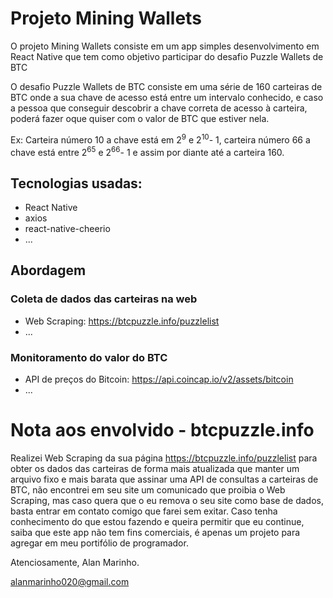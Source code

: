 # Projeto Mining Wallets

O projeto Mining Wallets consiste em um app simples desenvolvimento em React Native que tem como objetivo participar do desafio Puzzle Wallets de BTC

O desafio Puzzle Wallets de BTC consiste em uma série de 160 carteiras de BTC onde a sua chave de acesso está entre um intervalo conhecido, e caso a pessoa que conseguir descobrir a chave correta de acesso à carteira, poderá fazer oque quiser com o valor de BTC que estiver nela.

Ex: Carteira número 10 a chave está em 2<sup>9</sup> e 2<sup>10</sup>- 1, carteira número 66 a chave está entre 2<sup>65</sup> e 2<sup>66</sup>- 1 e assim por diante até a carteira 160.


## Tecnologias usadas:
- React Native
- axios
- react-native-cheerio
- ...

## Abordagem
### Coleta de dados das carteiras na web
- Web Scraping: https://btcpuzzle.info/puzzlelist
- ...
### Monitoramento do valor do BTC
- API de preços do Bitcoin: https://api.coincap.io/v2/assets/bitcoin
- ...

# Nota aos envolvido - btcpuzzle.info
Realizei Web Scraping da sua página https://btcpuzzle.info/puzzlelist para obter os dados das carteiras de forma mais atualizada que manter um arquivo fixo e mais barata que assinar uma API de consultas a carteiras de BTC, não encontrei em seu site um comunicado que proibia o Web Scraping, mas caso quera que o eu remova o seu site como base de dados, basta entrar em contato comigo que farei sem exitar. Caso tenha conhecimento do que estou fazendo e queira permitir que eu continue, saiba que este app não tem fins comerciais, é apenas um projeto para agregar em meu portifólio de programador.

Atenciosamente, Alan Marinho.

alanmarinho020@gmail.com
